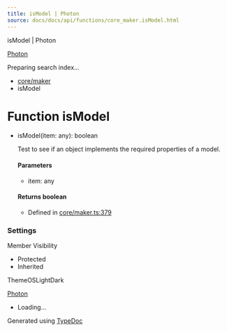 ```yaml
---
title: isModel | Photon
source: docs/docs/api/functions/core_maker.isModel.html
---
```


isModel | Photon

[Photon](../index.md)




Preparing search index...

* [core/maker](../modules/core_maker.md)
* isModel

# Function isModel

* isModel(item: any): boolean

  Test to see if an object implements the required properties of a model.

  #### Parameters

  + item: any

  #### Returns boolean

  + Defined in [core/maker.ts:379](https://github.com/mwhite454/photon/blob/main/packages/photon/src/core/maker.ts#L379)

### Settings

Member Visibility

* Protected
* Inherited

ThemeOSLightDark

[Photon](../index.md)

* Loading...

Generated using [TypeDoc](https://typedoc.org/)
